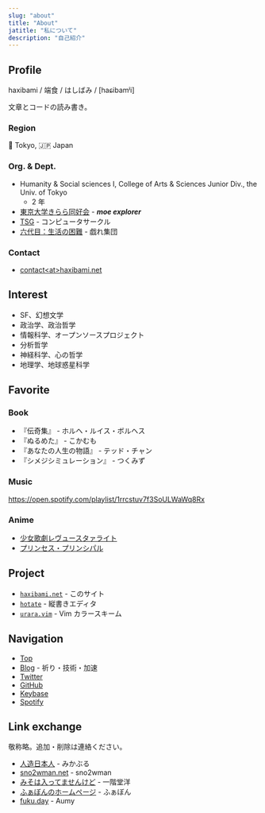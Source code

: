```yaml
---
slug: "about"
title: "About"
jatitle: "私について"
description: "自己紹介"
---
```


## Profile

haxibami / 端食 / はしばみ / [haɕibamʲi]

文章とコードの読み書き。

### Region

:tokyo_tower: Tokyo, :jp: Japan

### Org. & Dept.

- Humanity & Social sciences I, College of Arts & Sciences Junior Div., the Univ. of Tokyo
  - 2 年
- [東京大学きらら同好会](https://utkiraracircle.github.io) - **_moe explorer_**
- [TSG](https://tsg.ne.jp) - コンピュータサークル
- [六代目：生活の困難](https://umector.hatenablog.jp) - 戯れ集団

### Contact

- [contact\<at\>haxibami.net](mailto:contact@haxibami.net)

## Interest

- SF、幻想文学
- 政治学、政治哲学
- 情報科学、オープンソースプロジェクト
- 分析哲学
- 神経科学、心の哲学
- 地理学、地球惑星科学

## Favorite

### Book

- 『伝奇集』 - ホルヘ・ルイス・ボルヘス
- 『ぬるめた』 - こかむも
- 『あなたの人生の物語』 - テッド・チャン
- 『シメジシミュレーション』 - つくみず

### Music

<https://open.spotify.com/playlist/1rrcstuv7f3SoULWaWq8Rx>

### Anime

- [少女歌劇レヴュースタァライト](https://revuestarlight.com)
- [プリンセス・プリンシパル](https://pripri-anime.jp)

## Project

- [`haxibami.net`](https://github.com/haxibami/haxibami.net) - このサイト
- [`hotate`](https://github.com/haxibami/hotate) - 縦書きエディタ
- [`urara.vim`](https://github.com/haxibami/urara.vim) - Vim カラースキーム

## Navigation

- [Top](/)
- [Blog](/blog) - 祈り・技術・加速
- [Twitter](https://twitter.com/haxibami)
- [GitHub](https://github.com/haxibami)
- [Keybase](https://keybase.io/haxibami)
- [Spotify](https://open.spotify.com/user/a0ndq420ky5fxfey4rpqx952w)

## Link exchange

敬称略。追加・削除は連絡ください。

- [人造日本人](https://mikanixonable.github.io) - みかぶる
- [sno2wman.net](https://sno2wman.net) - sno2wman
- [みそは入ってませんけど](https://not-miso-inside.netlify.app) - 一階堂洋
- [ふぁぼんのホームページ](https://www.fabon.info/) - ふぁぼん
- [fuku.day](https://fuku.day/) - Aumy
